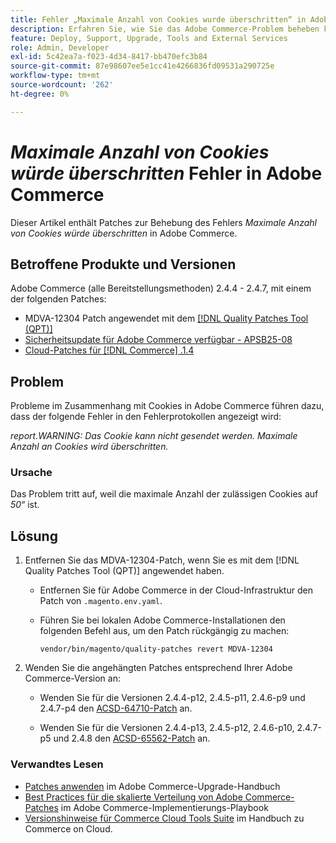 ```yaml
---
title: Fehler „Maximale Anzahl von Cookies wurde überschritten“ in Adobe Commerce
description: Erfahren Sie, wie Sie das Adobe Commerce-Problem beheben können, bei dem ein Fehler auftritt, der angibt, dass die maximale Anzahl von Cookies überschritten würde.
feature: Deploy, Support, Upgrade, Tools and External Services
role: Admin, Developer
exl-id: 5c42ea7a-f023-4d34-8417-bb470efc3b84
source-git-commit: 87e98607ee5e1cc41e4266836fd09531a290725e
workflow-type: tm+mt
source-wordcount: '262'
ht-degree: 0%

---
```


# *Maximale Anzahl von Cookies würde überschritten* Fehler in Adobe Commerce

Dieser Artikel enthält Patches zur Behebung des Fehlers *Maximale Anzahl von Cookies würde überschritten* in Adobe Commerce.

## Betroffene Produkte und Versionen

Adobe Commerce (alle Bereitstellungsmethoden) 2.4.4 - 2.4.7, mit einem der folgenden Patches:

* MDVA-12304 Patch angewendet mit dem [[!DNL Quality Patches Tool (QPT)]](https://experienceleague.adobe.com/en/docs/commerce-operations/tools/quality-patches-tool/release-notes)
* [Sicherheitsupdate für Adobe Commerce verfügbar - APSB25-08](https://experienceleague.adobe.com/en/docs/experience-cloud-kcs/kbarticles/ka-27149)
* [Cloud-Patches für  [!DNL Commerce] .1.4](https://experienceleague.adobe.com/en/docs/commerce-on-cloud/user-guide/release-notes/cloud-patches)

## Problem

Probleme im Zusammenhang mit Cookies in Adobe Commerce führen dazu, dass der folgende Fehler in den Fehlerprotokollen angezeigt wird:

*report.WARNING: Das Cookie kann nicht gesendet werden. Maximale Anzahl an Cookies wird überschritten.*

### Ursache

Das Problem tritt auf, weil die maximale Anzahl der zulässigen Cookies auf *50“* ist.

## Lösung

1. Entfernen Sie das MDVA-12304-Patch, wenn Sie es mit dem [!DNL Quality Patches Tool (QPT)] angewendet haben.

   * Entfernen Sie für Adobe Commerce in der Cloud-Infrastruktur den Patch von `.magento.env.yaml`.
   * Führen Sie bei lokalen Adobe Commerce-Installationen den folgenden Befehl aus, um den Patch rückgängig zu machen:

     `vendor/bin/magento/quality-patches revert MDVA-12304`

1. Wenden Sie die angehängten Patches entsprechend Ihrer Adobe Commerce-Version an:

   * Wenden Sie für die Versionen 2.4.4-p12, 2.4.5-p11, 2.4.6-p9 und 2.4.7-p4 den [ACSD-64710-Patch](assets/acsd-64710_2.4.5-p11.patch.zip) an.

   * Wenden Sie für die Versionen 2.4.4-p13, 2.4.5-p12, 2.4.6-p10, 2.4.7-p5 und 2.4.8 den [ACSD-65562-Patch](assets/acsd-65562_2.4.5-p12.patch.zip) an.

### Verwandtes Lesen

* [Patches anwenden](https://experienceleague.adobe.com/en/docs/commerce-operations/upgrade-guide/patches/apply) im Adobe Commerce-Upgrade-Handbuch
* [Best Practices für die skalierte Verteilung von Adobe Commerce-Patches](https://experienceleague.adobe.com/en/docs/commerce-operations/implementation-playbook/best-practices/maintenance/patching-at-scale) im Adobe Commerce-Implementierungs-Playbook
* [Versionshinweise für Commerce Cloud Tools Suite](https://experienceleague.adobe.com/en/docs/commerce-on-cloud/user-guide/release-notes/cloud-tools-suite) im Handbuch zu Commerce on Cloud.
